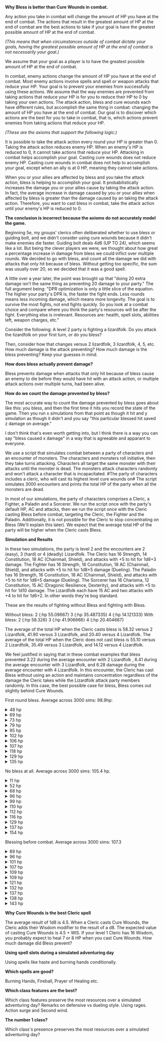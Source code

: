 <b>Why Bless is better than Cure Wounds in combat.</b>

Any action you take in combat will change the amount of HP you have at the end of combat. The actions that result in the greatest amount of HP at the end of combat are the best actions to take if your goal is have the greatest possible amount of HP at the end of combat.

<i>(This means that when circumstances outside of combat dictate your goals, having the greatest possible amount of HP at the end of combat is not necessarily your goal.)</i>

&#09; We assume that your goal as a player is to have the greatest possible amount of HP at the end of combat.

In combat, enemy actions change the amount of HP you have at the end of combat. Most enemy actions involve spells and spell or weapon attacks that reduce your HP. Your goal is to prevent your enemies from successfully using these actions. We assume that the way enemies are prevented from taking actions that reduce your HP is for you to reduce their HP to 0 by taking your own actions.
The attack action, bless and cure wounds each have different rules, but accomplish the same thing in combat: changing the amount of HP you have at the end of combat. Our goal is to discover which actions are the best for you to take in combat, that is, which actions prevent enemies from taking actions that reduce your HP.

<i>(These are the axioms that support the following logic:)</i>

It is possible to take the attack action every round your HP is greater than 0. Taking the attack action reduces enemy HP. When an enemy's HP is reduced to 0, it cannot take actions that reduce your HP. Attacking in combat helps accomplish your goal.
Casting cure wounds does not reduce enemy HP. Casting cure wounds in combat does not help to accomplish your goal, except when an ally is at 0 HP, meaning they cannot take actions.

When you or your allies are affected by bless and you take the attack action, bless is helping to accomplish your goal. It probabilistically increases the damage you or your allies cause by taking the attack action. In fact, the average increase in damage caused by you or your allies when affected by bless is greater than the damage caused by an taking the attack action.
Therefore, you want to cast bless in combat, take the attack action until your enemy's HP is reduced to 0.

<b>The conclusion is incorrect because the axioms do not accurately model the game.</b>

Beginning 5e, my groups' clerics often deliberated whether to use bless or guiding bolt, and we didn't consider using cure wounds because it didn't make enemies die faster. Guiding bolt deals 4d6 (UP TO 24), which seems like a lot. But being the clever players we were, we thought about how great a percentage increase in damage from bless we could inflict over multiple rounds. We decided to go with bless, and count all the damage we did with attacks that only hit because of bless. Without getting too specific, the sum was usually over 20, so we decided that it was a good spell.

A little over a year later, the point was brought up that "doing 20 extra damage isn't the same thing as preventing 20 damage to your party." The full argument being: "DPR optimization is only a little slice of the equation. The higher your party's DPR is, the faster the fight ends. Less rounds means less incoming damage, which means more longevity. The goal is to survive the most fights, not end fights quickly. So you look at a combat choice and compare where you think the party's resources will be after the fight. Everything else is irrelevant. Resources are: health, spell slots, abilities left, weapon charges, etc."

Consider the following: A level 2 party is fighting a lizardfolk. Do you attack the lizardfolk on your first turn, or do you bless?

Then, consider how that changes versus 2 lizardfolk, 3 lizardfolk, 4, 5, etc. How much damage is the attack preventing? How much damage is the bless preventing? Keep your guesses in mind.

<b>How does bless actually prevent damage?</b>

Bless prevents damage when attacks that only hit because of bless cause an enemy to die before they would have hit with an attack action, or multiple attack actions over multiple turns, had been alive. 

<b>How do we count the damage prevented by bless?</b>

The most accurate way to count the damage prevented by bless goes about like this: you bless, and then the first time it hits you record the state of the game. Then you run x simulations from that point as though it hit and y simulation as though it didn't and you say "this particular blessed hit saved z damage on average."

I don't think that's even worth getting into, but I think there is a way you can say "bless caused x damage" in a way that is agreeable and apparant to everyone.

We use a script that simulates combat between a party of characters and an encounter of monsters. The characters and monsters roll initiative, then they take turns attacking. Characters all target the same monster with their attacks until the monster is dead. The monsters attack characters randomly and won't attack a character that is incapacitated. #The party of characters includes a cleric, who will cast its highest level cure wounds on# The script simulates 3000 encounters and prints the total HP of the party when all the monsters are dead.

In most of our simulations, the party of characters comprises a Cleric, a Fighter, a Paladin and a Sorcerer. We run the script once with the party's default HP, AC and attacks, then we run the script once with the Cleric casting Bless before combat, targeting the Cleric, the Fighter and the Paladin. Additionally, it is not possible for the Cleric to stop concentrating on Bless (We'll explain this later). We expect that the average total HP of the party will be higher when the Cleric casts Bless.

<b>Simulation and Results</b>

In these two simulations, the party is level 2 and the encounters are 2 (easy), 3 (hard) or 4 (deadly) Lizardfolk. The Cleric has 16 Strength, 14 Constitution, 18 AC (Chainmail, Shield), and attacks with +5 to hit for 1d8+3 damage. The Fighter has 16 Strength, 16 Constitution, 18 AC (Chainmail, Shield), and attacks with +5 to hit for 1d8+5 damage (Dueling). The Paladin has 16 Strength, 16 Constitution, 18 AC (Chainmail, Shield), and attacks with +5 to hit for 1d8+5 damage (Dueling). The Sorcerer has 16 Charisma, 12 Constitution, 15 AC (Dragonic Resilience, Dexterity), and attacks with +5 to hit for 1d10 damage. The Lizardfolk each have 15 AC and two attacks with +4 to hit for 1d6+2. In other words they're bog standard.

These are the results of fighting without Bless and fighting with Bless.

Without bless: 2 {:hp 55.09667} 3 {:hp 35.487335} 4 {:hp 14.121333}
With bless: 2 {:hp 58.326} 3 {:hp 41.906666} 4 {:hp 20.404667}

The average of the total HP when the Cleric casts bless is 58.32 versus 2 Lizardfolk, 41.90 versus 3 Lizardfolk, and 20.40 versus 4 Lizardfolk. The average of the total HP when the Cleric does not cast bless is 55.10 versus 2 Lizardfolk, 35.49 versus 3 Lizardfolk, and 14.12 versus 4 Lizardfolk.

We feel justified in saying that in these combat examples that bless prevented 3.22 during the average encounter with 2 Lizardfolk , 6.41 during the average encounter with 3 Lizardfolk, and 6.28 damage during the average encounter with 4 Lizardfolk. In this encounter, the Cleric has cast Bless without using an action and maintains concentration regardless of the damage the Cleric takes while the Lizardfolk attack party members randomly. In this case, the best possible case for bless, Bless comes out slightly behind Cure Wounds. 

First round bless. Average across 3000 sims: 98.9hp:
<details>
<summary>48 hp</summary>

```
simulation# 6
encounter# 0
round# 0
:sorcerer misses :orog0
:orog0 hits :paladin for 7
:orog0 hits :paladin for 6
:orog1 misses :paladin
:orog1 crits :cleric for 8
:orog2 hits :cleric for 11
:orog2 misses :fighter
:fighter misses :orog0
:fighter misses :orog0
:fighter hits :orog0 for 7
:paladin hits :orog0 for 9
:paladin misses :orog0
:cleric blesses :fighter :paladin :cleric
round# 1
:sorcerer misses :orog0
:orog0 misses :cleric
:orog0 misses :paladin
:orog1 misses :cleric
:orog1 misses :cleric
:orog2 misses :fighter
:orog2 hits :cleric for 15
:fighter misses :orog0
:fighter misses :orog0
:fighter misses :orog0
:paladin misses :orog0
:paladin hits :orog0 for 9 #blessed
:cleric hits :orog0 for 7
:cleric misses :orog0
round# 2
:sorcerer misses :orog0
:orog0 hits :cleric for 14
:orog0 misses :paladin
:orog1 misses :sorcerer
:orog1 hits :paladin for 16
:orog2 misses :fighter
:orog2 misses :fighter
:fighter hits :orog0 for 8
:fighter misses :orog0
:fighter misses :orog0
:paladin hits :orog0 for 13
:paladin hits :orog1 for 8
round# 3
:sorcerer hits :orog1 for 9
:orog1 hits :fighter for 14
:orog1 hits :fighter for 13
:orog2 hits :sorcerer for 12
:orog2 hits :paladin for 10
:fighter misses :orog1
:fighter misses :orog1
:fighter misses :orog1
:paladin hits :orog1 for 9 #blessed
:paladin misses :orog1
round# 4
:sorcerer hits :orog1 for 18
:orog2 misses :sorcerer
:orog2 misses :fighter
:fighter hits :orog2 for 7
:fighter misses :orog2
:fighter hits :orog2 for 8
:paladin hits :orog2 for 7 #blessed
:paladin hits :orog2 for 14
round# 5
:sorcerer hits :orog2 for 8
:fighter hits :orog0 for 9
:fighter misses :orog0
:fighter hits :orog0 for 7
:paladin hits :orog0 for 12
:paladin hits :orog0 for 13
:cleric has no remaining spell slots to heal with
remaining hp: 48
```
</details>
<details>
<summary>69 hp</summary>

```
simulation# 4
encounter# 0
round# 0
:cleric blesses :fighter :paladin :cleric
:paladin misses :orog0
:paladin hits :orog0 for 8 #blessed
:orog0 hits :cleric for 15
:orog0 hits :paladin for 10
the sorcerer uses shield to block :orog1
:orog1 misses :sorcerer
:orog1 misses :fighter
:orog2 crits :paladin for 18
:orog2 hits :fighter for 10
:sorcerer hits :orog0 for 5
:fighter hits :orog0 for 7
:fighter hits :orog0 for 11
:fighter misses :orog0
round# 1
:cleric misses :orog0
:cleric hits :orog0 for 11
:paladin hits :orog1 for 13
:paladin misses :orog1
:orog1 misses :fighter
:orog1 hits :cleric for 15
:orog2 hits :sorcerer for 16
:orog2 misses :cleric
:sorcerer hits :orog1 for 15
:fighter misses :orog1
:fighter hits :orog1 for 12
:fighter hits :orog2 for 7 #blessed
round# 2
:cleric misses :orog2
:cleric hits :orog2 for 8
:paladin misses :orog2
:paladin misses :orog2
:orog2 misses :cleric
:orog2 crits :sorcerer for 11
:sorcerer hits :orog2 for 14
:fighter hits :orog2 for 10
:fighter hits :orog0 for 9
:fighter misses :orog0
:cleric has no remaining spell slots to heal with
remaining hp: 69
```
</details>
<details>
<summary>73 hp</summary>

```
simulation# 7
encounter# 0
round# 0
:orog0 hits :fighter for 14
:orog0 hits :paladin for 8
:orog1 hits :paladin for 11
:orog1 misses :cleric
:orog2 misses :paladin
:orog2 misses :paladin
:paladin hits :orog0 for 10
:paladin misses :orog0
:sorcerer misses :orog0
:fighter hits :orog0 for 10
:fighter hits :orog0 for 7
:fighter hits :orog0 for 9
:cleric blesses :fighter :paladin :cleric
round# 1
:orog1 hits :paladin for 5
:orog1 hits :paladin for 15
:orog2 hits :cleric for 13
:orog2 hits :fighter for 12
:paladin misses :orog1
:paladin hits :orog1 for 12 #blessed
:sorcerer misses :orog1
:fighter hits :orog1 for 8 #blessed
:fighter hits :orog1 for 12 #blessed
:fighter hits :orog1 for 8
:cleric hits :orog1 for 8
:cleric hits :orog1 for 8
round# 2
the sorcerer uses shield to block :orog2
:orog2 misses :sorcerer
:orog2 hits :sorcerer for 13
:paladin hits :orog2 for 14
:paladin hits :orog2 for 14
:sorcerer misses :orog2
:fighter misses :orog2
:fighter hits :orog2 for 12 #blessed
:fighter misses :orog0
:cleric hits :orog0 for 7 #blessed
:cleric misses :orog0
:cleric has no remaining spell slots to heal with
remaining hp: 73
```
</details>
<details>
<summary>79 hp</summary>

```
simulation# 1
encounter# 0
round# 0
:orog0 misses :paladin
:orog0 misses :cleric
the sorcerer uses shield to block :orog1
:orog1 misses :sorcerer
:orog1 misses :paladin
:orog2 hits :sorcerer for 16
:orog2 crits :fighter for 16
:cleric blesses :fighter :paladin :cleric
:paladin hits :orog0 for 11
:paladin hits :orog0 for 13
:fighter hits :orog0 for 9
:fighter misses :orog0
:fighter hits :orog0 for 7
:sorcerer misses :orog0
round# 1
:orog0 misses :sorcerer
:orog0 crits :sorcerer for 20
:orog1 misses :sorcerer
:orog1 misses :fighter
:orog2 misses :sorcerer
:orog2 misses :cleric
:cleric hits :orog0 for 7
:cleric misses :orog0
:paladin crits :orog0 for 19
:paladin hits :orog1 for 10
:fighter hits :orog1 for 10
:fighter misses :orog1
:fighter misses :orog1
:sorcerer misses :orog1
round# 2
:orog1 hits :fighter for 7
:orog1 hits :paladin for 15
:orog2 misses :paladin
:orog2 hits :cleric for 11
:cleric hits :orog1 for 5
:cleric hits :orog1 for 7
:paladin misses :orog1
:paladin hits :orog1 for 10
:fighter hits :orog1 for 11
:fighter misses :orog2
:fighter crits :orog2 for 9
:sorcerer hits :orog2 for 18
round# 3
:orog2 misses :fighter
:orog2 misses :cleric
:cleric hits :orog2 for 11 #blessed
:cleric misses :orog2
:paladin crits :orog2 for 11
:paladin misses :orog0
:fighter hits :orog0 for 10
:fighter hits :orog0 for 10
:fighter hits :orog0 for 7
:sorcerer hits :orog0 for 6
:cleric has no remaining spell slots to heal with
remaining hp: 79
```
</details>
<details>
<summary>95 hp</summary>

```
simulation# 10
encounter# 0
round# 0
:paladin misses :orog0
:paladin misses :orog0
:fighter misses :orog0
:fighter misses :orog0
:fighter hits :orog0 for 9
:sorcerer hits :orog0 for 10
:orog0 hits :fighter for 11
:orog0 hits :fighter for 14
:orog1 misses :paladin
:orog1 hits :cleric for 12
:orog2 misses :paladin
:orog2 misses :fighter
:cleric blesses :fighter :paladin :cleric
round# 1
:paladin hits :orog0 for 13
:paladin hits :orog0 for 9 #blessed
:fighter hits :orog1 for 8
:fighter misses :orog1
:fighter misses :orog1
:sorcerer misses :orog1
:orog1 hits :paladin for 10
:orog1 hits :sorcerer for 8
:orog2 misses :paladin
:orog2 misses :cleric
:cleric hits :orog1 for 10
:cleric hits :orog1 for 8
round# 2
:paladin hits :orog1 for 14
:paladin misses :orog1
:fighter hits :orog1 for 8
:fighter hits :orog1 for 11
:fighter misses :orog2
:sorcerer misses :orog2
:orog2 misses :paladin
the sorcerer uses shield to block :orog2
:orog2 misses :sorcerer
:cleric hits :orog2 for 4
:cleric misses :orog2
round# 3
:paladin misses :orog2
:paladin hits :orog2 for 12
:fighter misses :orog2
:fighter misses :orog2
:fighter misses :orog2
:sorcerer hits :orog2 for 9
:orog2 misses :fighter
:orog2 hits :fighter for 14
:cleric misses :orog2
:cleric hits :orog2 for 9
round# 4
:paladin misses :orog2
:paladin misses :orog2
:fighter misses :orog2
:fighter hits :orog2 for 9
:fighter misses :orog0
:sorcerer crits :orog0 for 19
:cleric hits :orog0 for 7 #blessed
:cleric hits :orog0 for 10
:cleric has no remaining spell slots to heal with
remaining hp: 95
```
</details>
<details>
<summary>102 hp</summary>

```
simulation# 2
encounter# 0
round# 0
:cleric blesses :fighter :paladin :cleric
:paladin misses :orog0
:paladin hits :orog0 for 7
:sorcerer misses :orog0
:orog0 hits :cleric for 8
:orog0 misses :fighter
:orog1 misses :paladin
:orog1 hits :cleric for 15
:orog2 misses :sorcerer
:orog2 misses :cleric
:fighter misses :orog0
:fighter hits :orog0 for 9 #blessed
:fighter hits :orog0 for 7
round# 1
:cleric hits :orog0 for 6
:cleric hits :orog0 for 9
:paladin hits :orog0 for 14 #blessed
:paladin hits :orog1 for 14
:sorcerer misses :orog1
the sorcerer uses shield to block :orog1
:orog1 misses :sorcerer
:orog1 hits :cleric for 13
:orog2 hits :sorcerer for 8
:orog2 crits :paladin for 18
:fighter hits :orog1 for 10
:fighter hits :orog1 for 7
:fighter hits :orog1 for 7
round# 2
:cleric misses :orog2
:cleric misses :orog2
:paladin hits :orog2 for 7
:paladin hits :orog2 for 12 #blessed
:sorcerer hits :orog2 for 14
the sorcerer uses shield to block :orog2
:orog2 misses :sorcerer
:orog2 misses :fighter
:fighter hits :orog2 for 11
:fighter hits :orog0 for 11
:fighter hits :orog0 for 9 #blessed
:cleric has no remaining spell slots to heal with
remaining hp: 102
```
</details>
<details>
<summary>106 hp</summary>

```
simulation# 0
encounter# 0
round# 0
:paladin misses :orog0
:paladin misses :orog0
:fighter hits :orog0 for 10
:fighter hits :orog0 for 8
:fighter crits :orog0 for 11
:cleric blesses :fighter :paladin :cleric
:orog0 hits :fighter for 6
:orog0 misses :cleric
:orog1 hits :sorcerer for 7
:orog1 hits :fighter for 5
:orog2 misses :cleric
:orog2 misses :cleric
:sorcerer hits :orog0 for 9
round# 1
:paladin hits :orog0 for 13 #blessed
:paladin misses :orog1
:fighter hits :orog1 for 7
:fighter misses :orog1
:fighter misses :orog1
:cleric hits :orog1 for 8
:cleric misses :orog1
:orog1 hits :cleric for 10
:orog1 misses :fighter
:orog2 misses :paladin
:orog2 misses :cleric
:sorcerer misses :orog1
round# 2
:paladin misses :orog1
:paladin misses :orog1
:fighter hits :orog1 for 10
:fighter crits :orog1 for 13
:fighter misses :orog1
:cleric misses :orog1
:cleric hits :orog1 for 11
:orog2 misses :fighter
:orog2 hits :fighter for 8
:sorcerer misses :orog2
round# 3
:paladin misses :orog2
:paladin misses :orog2
:fighter hits :orog2 for 10
:fighter misses :orog2
:fighter hits :orog2 for 7
:cleric hits :orog2 for 5
:cleric hits :orog2 for 8 #blessed
:orog2 hits :paladin for 8
:orog2 hits :paladin for 14
:sorcerer hits :orog2 for 8
round# 4
:paladin misses :orog2
:paladin misses :orog2
:fighter hits :orog2 for 7 #blessed
:fighter misses :orog0
:fighter hits :orog0 for 8
:cleric hits :orog0 for 7
:cleric misses :orog0
:sorcerer hits :orog0 for 14
:cleric has no remaining spell slots to heal with
remaining hp: 106
```
</details>
<details>
<summary>107 hp</summary>

```
simulation# 5
encounter# 0
round# 0
:sorcerer crits :orog0 for 17
:paladin misses :orog0
:paladin hits :orog0 for 10
:orog0 misses :sorcerer
:orog0 hits :paladin for 16
:orog1 hits :cleric for 15
:orog1 misses :fighter
:orog2 hits :paladin for 12
:orog2 hits :paladin for 6
:fighter hits :orog0 for 10
:fighter misses :orog1
:fighter misses :orog1
:cleric blesses :fighter :paladin :cleric
round# 1
:sorcerer misses :orog1
:paladin crits :orog1 for 14
:paladin crits :orog1 for 14
the sorcerer uses shield to block :orog1
:orog1 misses :sorcerer
:orog1 misses :cleric
:orog2 hits :paladin for 8
:orog2 misses :fighter
:fighter misses :orog1
:fighter misses :orog1
:fighter hits :orog1 for 9
:cleric misses :orog1
:cleric crits :orog1 for 12
round# 2
:sorcerer hits :orog2 for 18
:paladin hits :orog2 for 13
:paladin hits :orog2 for 14
:fighter hits :orog0 for 12 #blessed
:fighter misses :orog0
:fighter hits :orog0 for 10 #blessed
:cleric hits :orog0 for 4
:cleric hits :orog0 for 9 #blessed
:cleric has no remaining spell slots to heal with
remaining hp: 107
```
</details>
<details>
<summary>118 hp</summary>

```
simulation# 9
encounter# 0
round# 0
:sorcerer crits :orog0 for 28
:paladin misses :orog0
:paladin hits :orog0 for 11
:fighter misses :orog0
:fighter misses :orog0
:fighter hits :orog0 for 8
:orog0 misses :cleric
:orog0 misses :cleric
:orog1 misses :paladin
:orog1 hits :paladin for 6
the sorcerer uses shield to block :orog2
:orog2 misses :sorcerer
:orog2 hits :paladin for 6
:cleric blesses :fighter :paladin :cleric
round# 1
:sorcerer hits :orog0 for 11
:paladin hits :orog1 for 10
:paladin misses :orog1
:fighter misses :orog1
:fighter hits :orog1 for 12
:fighter misses :orog1
the sorcerer uses shield to block :orog1
:orog1 misses :sorcerer
:orog1 hits :sorcerer for 15
:orog2 misses :fighter
:orog2 hits :cleric for 8
:cleric hits :orog1 for 9
:cleric misses :orog1
round# 2
:sorcerer hits :orog1 for 13
:paladin hits :orog2 for 14
:paladin misses :orog2
:fighter hits :orog2 for 7
:fighter misses :orog2
:fighter hits :orog2 for 7
:orog2 hits :cleric for 11
:orog2 misses :paladin
:cleric hits :orog2 for 7
:cleric misses :orog2
round# 3
:sorcerer misses :orog2
:paladin hits :orog2 for 9
:paladin hits :orog0 for 10 #blessed
:fighter hits :orog0 for 8 #blessed
:fighter hits :orog0 for 10
:fighter hits :orog0 for 10
:cleric hits :orog0 for 6 #blessed
:cleric hits :orog0 for 7
:cleric has no remaining spell slots to heal with
remaining hp: 118
```
</details>
<details>
<summary>129 hp</summary>

```
simulation# 3
encounter# 0
round# 0
:fighter hits :orog0 for 7
:fighter hits :orog0 for 8
:fighter misses :orog0
:paladin misses :orog0
:paladin hits :orog0 for 13
:cleric blesses :fighter :paladin :cleric
:orog0 misses :fighter
:orog0 hits :fighter for 9
:orog1 misses :sorcerer
:orog1 misses :paladin
:orog2 misses :paladin
:orog2 hits :cleric for 12
:sorcerer misses :orog0
round# 1
:fighter misses :orog0
:fighter misses :orog0
:fighter hits :orog0 for 7 #blessed
:paladin misses :orog0
:paladin misses :orog0
:cleric hits :orog0 for 11
:cleric hits :orog1 for 8
:orog1 misses :paladin
:orog1 misses :cleric
:orog2 crits :cleric for 14
:orog2 misses :fighter
:sorcerer misses :orog1
round# 2
:fighter hits :orog1 for 8 #blessed
:fighter hits :orog1 for 8
:fighter hits :orog1 for 7
:paladin hits :orog1 for 12
:paladin crits :orog2 for 15
:cleric misses :orog2
:cleric misses :orog2
:orog2 misses :fighter
:orog2 misses :cleric
:sorcerer misses :orog2
round# 3
:fighter misses :orog2
:fighter hits :orog2 for 11
:fighter hits :orog2 for 8 #blessed
:paladin misses :orog2
:paladin misses :orog2
:cleric hits :orog2 for 6
:cleric hits :orog2 for 9
:sorcerer misses :orog0
:cleric has no remaining spell slots to heal with
remaining hp: 129
```
</details>
<details>
<summary>135 hp</summary>

```
simulation# 8
encounter# 0
round# 0
:sorcerer hits :orog0 for 5
:paladin hits :orog0 for 11
:paladin hits :orog0 for 13
:orog0 misses :cleric
:orog0 misses :fighter
:orog1 misses :cleric
:orog1 misses :paladin
:orog2 hits :fighter for 8
:orog2 misses :fighter
:fighter hits :orog0 for 9
:fighter misses :orog0
:fighter misses :orog0
:cleric blesses :fighter :paladin :cleric
round# 1
:sorcerer hits :orog0 for 10
:paladin hits :orog1 for 9
:paladin hits :orog1 for 11
the sorcerer uses shield to block :orog1
:orog1 misses :sorcerer
:orog1 misses :cleric
:orog2 hits :cleric for 12
:orog2 misses :fighter
:fighter hits :orog1 for 8 #blessed
:fighter misses :orog1
:fighter misses :orog1
:cleric hits :orog1 for 11
:cleric misses :orog2
round# 2
:sorcerer misses :orog2
:paladin hits :orog2 for 14
:paladin hits :orog2 for 14
:orog2 misses :paladin
:orog2 hits :paladin for 9
:fighter hits :orog2 for 9
:fighter crits :orog2 for 11
:fighter hits :orog0 for 9
:cleric hits :orog0 for 11
:cleric misses :orog0
:cleric has no remaining spell slots to heal with
remaining hp: 135
```
</details>


No bless at all. Average across 3000 sims: 105.4 hp.
<details>
<summary>11 hp</summary>

```
simulation# 10
encounter# 0
round# 0
:fighter misses :orog0
:fighter misses :orog0
:fighter misses :orog0
:cleric hits :orog0 for 10
:cleric misses :orog0
:sorcerer hits :orog0 for 4
:orog0 hits :cleric for 16
:orog0 hits :fighter for 6
:orog1 hits :cleric for 9
:orog1 hits :cleric for 15
:orog2 hits :fighter for 13
:orog2 hits :sorcerer for 5
:paladin hits :orog0 for 9
:paladin hits :orog0 for 13
round# 1
:fighter misses :orog0
:fighter hits :orog0 for 8
:fighter misses :orog0
:sorcerer misses :orog0
:orog0 misses :sorcerer
:orog0 misses :paladin
:orog1 hits :paladin for 14
:orog1 hits :paladin for 8
:orog2 misses :sorcerer
:orog2 crits :sorcerer for 17
:paladin misses :orog0
:paladin misses :orog0
round# 2
:fighter misses :orog0
:fighter misses :orog0
:fighter misses :orog0
:sorcerer misses :orog0
:orog0 misses :fighter
:orog0 misses :sorcerer
:orog1 hits :fighter for 12
:orog1 hits :paladin for 6
:orog2 hits :fighter for 15
:orog2 misses :paladin
:paladin misses :orog0
:paladin hits :orog0 for 9
round# 3
:sorcerer misses :orog1
the sorcerer uses shield to block :orog1
:orog1 misses :sorcerer
:orog1 hits :paladin for 9
:orog2 misses :paladin
:orog2 hits :paladin for 14
round# 4
:sorcerer misses :orog1
:orog1 hits :sorcerer for 15
the sorcerer uses shield to block :orog1
:orog1 misses :sorcerer
:orog2 misses :sorcerer
:orog2 misses :sorcerer
round# 5
:sorcerer hits :orog1 for 12
:orog1 hits :sorcerer for 12
:orog1 hits :paladin for 5
:orog2 hits :paladin for 9
:orog2 misses :paladin
:cleric casts cure wound and heals :fighter to 11
:cleric has no remaining spell slots to heal with
remaining hp: 11
```
</details>

<details>
<summary>52 hp</summary>

```
simulation# 8
encounter# 0
round# 0
:sorcerer misses :orog0
:fighter misses :orog0
:fighter misses :orog0
:fighter misses :orog0
:paladin hits :orog0 for 8
:paladin misses :orog0
:orog0 misses :paladin
:orog0 hits :fighter for 10
:orog1 misses :sorcerer
:orog1 hits :paladin for 14
:orog2 hits :cleric for 13
:orog2 misses :sorcerer
:cleric misses :orog0
:cleric misses :orog0
round# 1
:sorcerer misses :orog0
:fighter misses :orog0
:fighter misses :orog0
:fighter hits :orog0 for 7
:paladin hits :orog0 for 8
:paladin misses :orog0
:orog0 hits :cleric for 15
:orog0 crits :fighter for 16
:orog1 hits :fighter for 16
:orog1 hits :sorcerer for 16
:orog2 misses :sorcerer
:orog2 misses :paladin
:cleric misses :orog0
:cleric hits :orog0 for 11
round# 2
:sorcerer hits :orog0 for 10
:fighter hits :orog0 for 12
:fighter hits :orog1 for 9
:fighter misses :orog1
:paladin misses :orog1
:paladin hits :orog1 for 7
:orog1 misses :sorcerer
:orog1 misses :cleric
the sorcerer uses shield to block :orog2
:orog2 misses :sorcerer
:orog2 hits :sorcerer for 11
:cleric misses :orog1
:cleric hits :orog1 for 8
round# 3
:sorcerer misses :orog1
:fighter hits :orog1 for 8
:fighter misses :orog1
:fighter misses :orog1
:paladin hits :orog1 for 8
:paladin misses :orog1
:orog1 misses :sorcerer
:orog1 misses :cleric
:orog2 misses :cleric
:orog2 misses :cleric
:cleric misses :orog1
:cleric hits :orog1 for 5
round# 4
:sorcerer misses :orog2
:fighter misses :orog2
:fighter misses :orog2
:fighter hits :orog2 for 10
:paladin hits :orog2 for 7
:paladin hits :orog2 for 9
:orog2 misses :cleric
:orog2 hits :sorcerer for 7
:cleric misses :orog2
:cleric misses :orog2
round# 5
:sorcerer misses :orog2
:fighter misses :orog2
:fighter misses :orog2
:fighter misses :orog2
:paladin hits :orog2 for 8
:paladin misses :orog2
:orog2 misses :fighter
:orog2 hits :sorcerer for 16
:cleric casts cure wound and heals :sorcerer to 10
round# 6
:sorcerer hits :orog2 for 4
:fighter misses :orog2
:fighter hits :orog2 for 10
:fighter hits :orog0 for 7
:paladin misses :orog0
:paladin misses :orog0
:cleric hits :orog0 for 11
:cleric misses :orog0
:cleric has no remaining spell slots to heal with
remaining hp: 52
```
</details>

<details>
<summary>68 hp</summary>

```
simulation# 7
encounter# 0
round# 0
:fighter misses :orog0
:fighter misses :orog0
:fighter misses :orog0
:cleric hits :orog0 for 6
:cleric misses :orog0
:paladin misses :orog0
:paladin hits :orog0 for 11
:sorcerer misses :orog0
:orog0 hits :cleric for 8
:orog0 crits :paladin for 16
:orog1 crits :fighter for 27
:orog1 hits :sorcerer for 7
:orog2 misses :sorcerer
:orog2 hits :fighter for 14
round# 1
:fighter hits :orog0 for 9
:fighter hits :orog0 for 9
:fighter hits :orog0 for 7
:cleric misses :orog0
:cleric hits :orog0 for 7
:paladin misses :orog1
:paladin hits :orog1 for 14
:sorcerer hits :orog1 for 10
:orog1 misses :fighter
:orog1 hits :fighter for 16
:orog2 misses :sorcerer
:orog2 misses :sorcerer
round# 2
:cleric casts cure wound and heals :fighter to 15
:paladin misses :orog1
:paladin misses :orog1
:sorcerer misses :orog1
:orog1 misses :fighter
:orog1 misses :paladin
:orog2 hits :fighter for 10
:orog2 hits :paladin for 5
round# 3
:fighter misses :orog1
:fighter misses :orog1
:fighter hits :orog1 for 10
:cleric misses :orog1
:cleric hits :orog1 for 9
:paladin misses :orog1
:paladin hits :orog1 for 10
:sorcerer hits :orog2 for 3
:orog2 hits :fighter for 9
:orog2 crits :cleric for 16
round# 4
:cleric misses :orog2
:cleric hits :orog2 for 11
:paladin misses :orog2
:paladin misses :orog2
:sorcerer hits :orog2 for 3
:orog2 misses :cleric
:orog2 misses :paladin
round# 5
:cleric hits :orog2 for 6
:cleric misses :orog2
:paladin misses :orog2
:paladin hits :orog2 for 10
:sorcerer hits :orog2 for 11
:cleric has no remaining spell slots to heal with
remaining hp: 68
```
</details>

<details>
<summary>96 hp</summary>

```
simulation# 9
encounter# 0
round# 0
:fighter crits :orog0 for 15
:fighter misses :orog0
:fighter misses :orog0
:orog0 hits :cleric for 7
:orog0 hits :cleric for 12
:orog1 misses :fighter
:orog1 misses :paladin
:orog2 crits :cleric for 18
:orog2 hits :cleric for 15
:paladin hits :orog0 for 7
:paladin hits :orog0 for 12
:sorcerer misses :orog0
round# 1
:fighter hits :orog0 for 11
:fighter misses :orog0
:fighter hits :orog0 for 8
:orog1 misses :sorcerer
:orog1 hits :fighter for 16
the sorcerer uses shield to block :orog2
:orog2 misses :sorcerer
:orog2 misses :paladin
:paladin hits :orog1 for 7
:paladin misses :orog1
:sorcerer hits :orog1 for 14
round# 2
:fighter hits :orog1 for 11
:fighter misses :orog1
:fighter hits :orog1 for 10
:orog1 misses :paladin
:orog1 misses :sorcerer
:orog2 misses :paladin
:orog2 crits :paladin for 14
:paladin misses :orog1
:paladin hits :orog1 for 11
:sorcerer crits :orog2 for 18
round# 3
:fighter crits :orog2 for 10
:fighter misses :orog2
:fighter misses :orog2
:orog2 misses :sorcerer
:orog2 hits :fighter for 9
:paladin hits :orog2 for 12
:paladin hits :orog0 for 13
:sorcerer hits :orog0 for 13
:cleric casts cure wound and heals :cleric to 9
:cleric has no remaining spell slots to heal with
remaining hp: 96
```
</details>

<details>
<summary>99 hp</summary>

```
simulation# 0
encounter# 0
round# 0
:cleric hits :orog0 for 7
:cleric misses :orog0
:sorcerer crits :orog0 for 15
:orog0 hits :cleric for 10
:orog0 hits :fighter for 11
:orog1 misses :cleric
:orog1 hits :cleric for 12
:orog2 hits :cleric for 7
:orog2 hits :fighter for 12
:paladin hits :orog0 for 7
:paladin misses :orog0
:fighter hits :orog0 for 9
:fighter hits :orog1 for 11
:fighter misses :orog1
round# 1
:cleric hits :orog1 for 5
:cleric misses :orog1
:sorcerer misses :orog1
:orog1 misses :fighter
:orog1 misses :fighter
:orog2 hits :sorcerer for 11
:orog2 misses :paladin
:paladin hits :orog1 for 9
:paladin hits :orog1 for 9
:fighter hits :orog1 for 12
:fighter hits :orog2 for 12
:fighter hits :orog2 for 9
round# 2
:cleric misses :orog2
:cleric hits :orog2 for 4
:sorcerer misses :orog2
:orog2 hits :fighter for 10
:orog2 hits :paladin for 5
:paladin misses :orog2
:paladin hits :orog2 for 12
:fighter misses :orog2
:fighter misses :orog2
:fighter misses :orog2
round# 3
:cleric hits :orog2 for 9
:cleric misses :orog0
:sorcerer hits :orog0 for 13
:paladin hits :orog0 for 11
:paladin hits :orog0 for 11
:fighter hits :orog0 for 11
:fighter misses :orog0
:fighter misses :orog0
:cleric casts cure wound and heals :fighter to 24
:cleric has no remaining spell slots to heal with
remaining hp: 99
```
</details>

<details>
<summary>110 hp</summary>
```
simulation# 4
encounter# 0
round# 0
:fighter misses :orog0
:fighter hits :orog0 for 12
:fighter hits :orog0 for 7
:orog0 misses :fighter
:orog0 misses :cleric
:orog1 hits :sorcerer for 12
:orog1 misses :fighter
:orog2 crits :fighter for 15
:orog2 hits :fighter for 9
:paladin crits :orog0 for 13
:paladin misses :orog0
:sorcerer hits :orog0 for 11
:cleric hits :orog1 for 7
:cleric hits :orog1 for 8
round# 1
:fighter hits :orog1 for 12
:fighter misses :orog1
:fighter misses :orog1
:orog1 misses :sorcerer
:orog1 hits :fighter for 14
:orog2 misses :cleric
:orog2 hits :cleric for 15
:paladin misses :orog1
:paladin hits :orog1 for 13
:sorcerer hits :orog1 for 16
:cleric hits :orog2 for 6
:cleric misses :orog2
round# 2
:fighter hits :orog2 for 7
:fighter crits :orog2 for 16
:fighter crits :orog2 for 11
:paladin misses :orog0
:paladin hits :orog0 for 9
:sorcerer hits :orog0 for 15
:cleric misses :orog0
:cleric hits :orog0 for 11
:cleric casts cure wound and heals :fighter to 17
:cleric has no remaining spell slots to heal with
remaining hp: 110
```
</details>

<details>
<summary>112 hp</summary>

```
simulation# 2
encounter# 0
round# 0
:fighter misses :orog0
:fighter misses :orog0
:fighter misses :orog0
:sorcerer misses :orog0
:cleric misses :orog0
:cleric misses :orog0
:paladin misses :orog0
:paladin hits :orog0 for 10
:orog0 misses :cleric
:orog0 misses :paladin
:orog1 misses :paladin
:orog1 misses :fighter
:orog2 crits :sorcerer for 20
:orog2 misses :cleric
round# 1
:fighter hits :orog0 for 9
:fighter misses :orog0
:fighter misses :orog0
:sorcerer hits :orog0 for 6
:cleric hits :orog0 for 9
:cleric hits :orog0 for 11
:paladin crits :orog1 for 19
:paladin misses :orog1
:orog1 misses :sorcerer
:orog1 hits :cleric for 15
:orog2 hits :sorcerer for 6
:orog2 hits :sorcerer for 9
round# 2
:fighter misses :orog1
:fighter misses :orog1
:fighter misses :orog1
:sorcerer misses :orog1
:cleric misses :orog1
:cleric hits :orog1 for 11
:paladin misses :orog1
:paladin hits :orog1 for 9
:orog2 misses :paladin
:orog2 hits :paladin for 16
round# 3
:fighter hits :orog2 for 9
:fighter hits :orog2 for 8
:fighter misses :orog2
:sorcerer misses :orog2
:cleric misses :orog2
:cleric hits :orog2 for 4
:paladin crits :orog2 for 20
:paladin misses :orog2
:orog2 misses :fighter
:orog2 misses :sorcerer
round# 4
:fighter hits :orog2 for 11
:fighter misses :orog0
:fighter misses :orog0
:sorcerer misses :orog0
:cleric misses :orog0
:cleric misses :orog0
:paladin misses :orog0
:paladin hits :orog0 for 8
:cleric casts cure wound and heals :sorcerer to 17
:cleric has no remaining spell slots to heal with
remaining hp: 112
```
</details>

<details>
<summary>116 hp</summary>

```
simulation# 6
encounter# 0
round# 0
:paladin misses :orog0
:paladin hits :orog0 for 9
:fighter misses :orog0
:fighter hits :orog0 for 10
:fighter misses :orog0
:cleric hits :orog0 for 7
:cleric misses :orog0
:orog0 hits :cleric for 10
:orog0 misses :fighter
:orog1 misses :fighter
:orog1 hits :sorcerer for 9
:orog2 misses :paladin
:orog2 misses :fighter
:sorcerer misses :orog0
round# 1
:paladin hits :orog0 for 9
:paladin misses :orog0
:fighter hits :orog0 for 11
:fighter crits :orog1 for 12
:fighter hits :orog1 for 10
:cleric hits :orog1 for 11
:cleric misses :orog1
:orog1 misses :sorcerer
:orog1 hits :cleric for 14
:orog2 misses :cleric
:orog2 hits :paladin for 11
:sorcerer misses :orog1
round# 2
:paladin misses :orog1
:paladin hits :orog1 for 7
:fighter misses :orog1
:fighter hits :orog1 for 12
:fighter misses :orog2
:cleric hits :orog2 for 4
:cleric hits :orog2 for 10
the sorcerer uses shield to block :orog2
:orog2 misses :sorcerer
:orog2 hits :sorcerer for 16
:sorcerer misses :orog2
round# 3
:paladin hits :orog2 for 12
:paladin misses :orog2
:fighter misses :orog2
:fighter misses :orog2
:fighter misses :orog2
:cleric misses :orog2
:cleric hits :orog2 for 11
:sorcerer hits :orog0 for 7
:cleric casts cure wound and heals :sorcerer to 25
:cleric has no remaining spell slots to heal with
remaining hp: 116
```
</details>

<details>
<summary>129 hp</summary>

```
simulation# 5
encounter# 0
round# 0
:orog0 misses :paladin
:orog0 misses :paladin
:orog1 misses :sorcerer
the sorcerer uses shield to block :orog1
:orog1 misses :sorcerer
:orog2 hits :paladin for 6
:orog2 misses :paladin
:cleric misses :orog0
:cleric misses :orog0
:paladin hits :orog0 for 10
:paladin misses :orog0
:sorcerer misses :orog0
:fighter misses :orog0
:fighter crits :orog0 for 13
:fighter hits :orog0 for 7
round# 1
:orog0 misses :sorcerer
:orog0 misses :paladin
:orog1 misses :paladin
:orog1 hits :cleric for 11
:orog2 hits :paladin for 7
:orog2 misses :fighter
:cleric misses :orog0
:cleric crits :orog0 for 14
:paladin hits :orog0 for 8
:paladin hits :orog1 for 8
:sorcerer misses :orog1
:fighter misses :orog1
:fighter misses :orog1
:fighter hits :orog1 for 7
round# 2
:orog1 misses :paladin
:orog1 hits :cleric for 15
:orog2 hits :cleric for 10
:orog2 misses :paladin
:cleric hits :orog1 for 11
:cleric crits :orog1 for 13
:paladin hits :orog2 for 9
:paladin misses :orog2
:sorcerer misses :orog2
:fighter hits :orog2 for 12
:fighter misses :orog2
:fighter crits :orog2 for 11
round# 3
the sorcerer uses shield to block :orog2
:orog2 misses :sorcerer
:orog2 misses :sorcerer
:cleric misses :orog2
:cleric misses :orog2
:paladin misses :orog2
:paladin misses :orog2
:sorcerer hits :orog2 for 8
:fighter misses :orog2
:fighter hits :orog2 for 11
:fighter hits :orog0 for 8
:cleric casts cure wound and heals :cleric to 16
:cleric has no remaining spell slots to heal with
remaining hp: 129
```
</details>

<details>
<summary>137 hp</summary>

```
simulation# 1
encounter# 0
round# 0
:cleric misses :orog0
:cleric misses :orog0
:fighter misses :orog0
:fighter crits :orog0 for 15
:fighter misses :orog0
:orog0 misses :paladin
:orog0 misses :cleric
:orog1 misses :cleric
:orog1 hits :sorcerer for 9
:orog2 misses :cleric
:orog2 misses :paladin
:paladin misses :orog0
:paladin misses :orog0
:sorcerer misses :orog0
round# 1
:cleric hits :orog0 for 11
:cleric misses :orog0
:fighter crits :orog0 for 17
:fighter misses :orog1
:fighter misses :orog1
:orog1 misses :paladin
:orog1 misses :fighter
:orog2 crits :sorcerer for 11
:orog2 misses :fighter
:paladin hits :orog1 for 10
:paladin misses :orog1
:sorcerer hits :orog1 for 11
round# 2
:cleric hits :orog1 for 11
:cleric hits :orog1 for 8
:fighter hits :orog1 for 7
:fighter hits :orog2 for 10
:fighter misses :orog2
:orog2 misses :paladin
:orog2 hits :cleric for 15
:paladin misses :orog2
:paladin hits :orog2 for 12
:sorcerer crits :orog2 for 23
:cleric casts cure wound and heals :sorcerer to 26
:cleric has no remaining spell slots to heal with
remaining hp: 137
```
</details>

<details>
<summary>154 hp</summary>

```
simulation# 3
encounter# 0
round# 0
:fighter crits :orog0 for 13
:fighter hits :orog0 for 11
:fighter misses :orog0
:sorcerer misses :orog0
:cleric misses :orog0
:cleric hits :orog0 for 9
the sorcerer uses shield to block :orog0
:orog0 misses :sorcerer
:orog0 hits :fighter for 6
:orog1 misses :cleric
:orog1 misses :sorcerer
:orog2 misses :sorcerer
:orog2 misses :paladin
:paladin misses :orog0
:paladin misses :orog0
round# 1
:fighter crits :orog0 for 13
:fighter misses :orog0
:fighter hits :orog0 for 9
:sorcerer misses :orog1
:cleric misses :orog1
:cleric misses :orog1
:orog1 misses :sorcerer
:orog1 misses :paladin
:orog2 crits :fighter for 16
:orog2 misses :fighter
:paladin hits :orog1 for 14
:paladin hits :orog1 for 10
round# 2
:fighter hits :orog1 for 12
:fighter hits :orog1 for 12
:fighter hits :orog2 for 8
:sorcerer hits :orog2 for 14
:cleric misses :orog2
:cleric misses :orog2
:orog2 misses :fighter
:orog2 misses :fighter
:paladin misses :orog2
:paladin misses :orog2
round# 3
:fighter misses :orog2
:fighter hits :orog2 for 11
:fighter hits :orog2 for 8
:sorcerer misses :orog0
:cleric misses :orog0
:cleric misses :orog0
:paladin hits :orog0 for 10
:paladin misses :orog0
:cleric casts cure wound and heals :fighter to 34
:cleric has no remaining spell slots to heal with
remaining hp: 154
```
</details>

Blessing before combat. Average across 3000 sims: 107.3
<details>
<summary>89 hp</summary>

```
simulation# 1
encounter# 0
:cleric blesses :fighter :paladin :cleric
round# 0
:paladin misses :orog0
:paladin hits :orog0 for 14 #blessed
:orog0 misses :cleric
:orog0 hits :cleric for 5
:orog1 misses :sorcerer
:orog1 hits :paladin for 16
:orog2 crits :cleric for 15
:orog2 hits :fighter for 8
:fighter hits :orog0 for 7
:fighter misses :orog0
:fighter hits :orog0 for 8
:sorcerer misses :orog0
:cleric hits :orog0 for 7
:cleric misses :orog0
round# 1
:paladin hits :orog0 for 11 #blessed
:paladin hits :orog0 for 12 #blessed
the sorcerer uses shield to block :orog1
:orog1 misses :sorcerer
:orog1 hits :cleric for 9
:orog2 hits :sorcerer for 11
:orog2 hits :cleric for 6
:fighter hits :orog1 for 12
:fighter hits :orog1 for 10
:fighter hits :orog1 for 10 #blessed
:sorcerer hits :orog1 for 6
:cleric hits :orog1 for 7
:cleric misses :orog2
round# 2
:paladin hits :orog2 for 9
:paladin hits :orog2 for 7
:orog2 hits :paladin for 5
the sorcerer uses shield to block :orog2
:orog2 misses :sorcerer
:fighter hits :orog2 for 10
:fighter misses :orog2
:fighter misses :orog2
:sorcerer hits :orog2 for 8
:cleric misses :orog2
:cleric misses :orog2
round# 3
:paladin hits :orog2 for 8
:paladin hits :orog2 for 13 #blessed
:fighter hits :orog0 for 10
:fighter hits :orog0 for 9 #blessed
:fighter misses :orog0
:sorcerer hits :orog0 for 9
:cleric misses :orog0
:cleric misses :orog0
:cleric has no remaining spell slots to heal with
remaining hp: 89
```
</details>

<details>
<summary>96 hp</summary>

```
simulation# 2
encounter# 0
:cleric blesses :fighter :paladin :cleric
round# 0
:sorcerer misses :orog0
:orog0 hits :cleric for 8
:orog0 misses :cleric
:orog1 misses :sorcerer
:orog1 misses :fighter
:orog2 hits :paladin for 11
the sorcerer uses shield to block :orog2
:orog2 misses :sorcerer
:paladin misses :orog0
:paladin misses :orog0
:fighter hits :orog0 for 8 #blessed
:fighter hits :orog0 for 11 #blessed
:fighter hits :orog0 for 9 #blessed
:cleric misses :orog0
:cleric hits :orog0 for 9 #blessed
round# 1
:sorcerer misses :orog0
:orog0 misses :paladin
:orog0 misses :paladin
:orog1 misses :paladin
the sorcerer uses shield to block :orog1
:orog1 misses :sorcerer
:orog2 hits :paladin for 5
:orog2 misses :sorcerer
:paladin hits :orog0 for 10
:paladin misses :orog1
:fighter misses :orog1
:fighter hits :orog1 for 12 #blessed
:fighter hits :orog1 for 8
:cleric hits :orog1 for 4
:cleric hits :orog1 for 8
round# 2
:sorcerer hits :orog1 for 7
:orog1 misses :fighter
:orog1 hits :fighter for 16
:orog2 hits :fighter for 12
:orog2 crits :cleric for 16
:paladin misses :orog1
:paladin hits :orog1 for 9
:fighter hits :orog2 for 9
:fighter hits :orog2 for 12 #blessed
:fighter misses :orog2
:cleric hits :orog2 for 7 #blessed
:cleric hits :orog2 for 10 #blessed
round# 3
:sorcerer hits :orog2 for 12
:paladin hits :orog0 for 7
:paladin misses :orog0
:fighter hits :orog0 for 10
:fighter misses :orog0
:fighter hits :orog0 for 9
:cleric hits :orog0 for 10
:cleric misses :orog0
:cleric has no remaining spell slots to heal with
remaining hp: 96
```
</details>

<details>
<summary>101 hp</summary>

```
simulation# 7
encounter# 0
:cleric blesses :fighter :paladin :cleric
round# 0
:orog0 misses :paladin
:orog0 misses :cleric
:orog1 misses :cleric
:orog1 hits :sorcerer for 10
:orog2 hits :cleric for 12
the sorcerer uses shield to block :orog2
:orog2 misses :sorcerer
:fighter hits :orog0 for 8
:fighter hits :orog0 for 12 #blessed
:fighter hits :orog0 for 9 #blessed
:sorcerer hits :orog0 for 14
:paladin hits :orog0 for 8
:paladin misses :orog1
:cleric hits :orog1 for 10
:cleric hits :orog1 for 4
round# 1
:orog1 hits :paladin for 15
:orog1 misses :fighter
:orog2 crits :cleric for 24
:orog2 hits :cleric for 14
:fighter hits :orog1 for 12 #blessed
:fighter hits :orog1 for 11
:fighter hits :orog1 for 8 #blessed
:sorcerer hits :orog2 for 14
:paladin misses :orog2
:paladin hits :orog2 for 12 #blessed
round# 2
:orog2 misses :sorcerer
the sorcerer uses shield to block :orog2
:orog2 misses :sorcerer
:fighter misses :orog2
:fighter misses :orog2
:fighter misses :orog2
:sorcerer hits :orog2 for 7
:paladin misses :orog2
:paladin hits :orog2 for 11
:cleric has no remaining spell slots to heal with
remaining hp: 101
```
</details>

<details>
<summary>107 hp</summary>

```
simulation# 10
encounter# 0
:cleric blesses :fighter :paladin :cleric
round# 0
:paladin misses :orog0
:paladin hits :orog0 for 14
:cleric hits :orog0 for 11
:cleric hits :orog0 for 8
:orog0 misses :paladin
:orog0 hits :cleric for 6
:orog1 hits :paladin for 14
:orog1 hits :paladin for 5
:orog2 misses :paladin
:orog2 hits :fighter for 16
:sorcerer misses :orog0
:fighter hits :orog0 for 9
:fighter misses :orog0
:fighter misses :orog0
round# 1
:paladin hits :orog0 for 9
:paladin misses :orog1
:cleric hits :orog1 for 7 #blessed
:cleric hits :orog1 for 4
:orog1 hits :fighter for 9
:orog1 misses :fighter
the sorcerer uses shield to block :orog2
:orog2 misses :sorcerer
:orog2 misses :sorcerer
:sorcerer hits :orog1 for 12
:fighter hits :orog1 for 10 #blessed
:fighter misses :orog1
:fighter hits :orog1 for 8
round# 2
:paladin hits :orog1 for 11
:paladin crits :orog2 for 8
:cleric hits :orog2 for 9 #blessed
:cleric misses :orog2
:orog2 misses :fighter
:orog2 hits :cleric for 7
:sorcerer hits :orog2 for 11
:fighter hits :orog2 for 12
:fighter hits :orog2 for 8 #blessed
:fighter hits :orog0 for 9
:cleric has no remaining spell slots to heal with
remaining hp: 107
```
</details>

<details>
<summary>109 hp</summary>

```
simulation# 5
encounter# 0
:cleric blesses :fighter :paladin :cleric
round# 0
:fighter hits :orog0 for 9
:fighter hits :orog0 for 10 #blessed
:fighter hits :orog0 for 7
:paladin hits :orog0 for 7
:paladin hits :orog0 for 8 #blessed
:cleric hits :orog1 for 9
:cleric hits :orog1 for 9 #blessed
:orog1 misses :sorcerer
:orog1 hits :cleric for 7
:orog2 hits :paladin for 9
:orog2 hits :cleric for 13
:sorcerer misses :orog1
round# 1
:fighter misses :orog1
:fighter misses :orog1
:fighter misses :orog1
:paladin hits :orog1 for 11
:paladin misses :orog1
:cleric crits :orog1 for 13
:cleric misses :orog1
:orog1 hits :fighter for 12
:orog1 hits :cleric for 14
:orog2 misses :fighter
:orog2 misses :sorcerer
:sorcerer crits :orog1 for 20
round# 2
:fighter hits :orog2 for 7
:fighter hits :orog2 for 8 #blessed
:fighter hits :orog2 for 10 #blessed
:paladin hits :orog2 for 9
:paladin hits :orog2 for 11
:cleric misses :orog0
:cleric hits :orog0 for 5 #blessed
:sorcerer misses :orog0
:cleric has no remaining spell slots to heal with
remaining hp: 109
```
</details>

<details>
<summary>109 hp</summary>

```
simulation# 6
encounter# 0
:cleric blesses :fighter :paladin :cleric
round# 0
:fighter hits :orog0 for 11
:fighter hits :orog0 for 10
:fighter misses :orog0
:orog0 misses :cleric
:orog0 misses :sorcerer
:orog1 hits :fighter for 14
:orog1 hits :cleric for 14
:orog2 misses :paladin
:orog2 hits :cleric for 9
:sorcerer hits :orog0 for 13
:paladin misses :orog0
:paladin misses :orog0
:cleric misses :orog0
:cleric misses :orog0
round# 1
:fighter hits :orog0 for 11
:fighter hits :orog1 for 10
:fighter misses :orog1
the sorcerer uses shield to block :orog1
:orog1 misses :sorcerer
:orog1 hits :sorcerer for 8
:orog2 hits :paladin for 10
:orog2 misses :paladin
:sorcerer misses :orog1
:paladin hits :orog1 for 14
:paladin hits :orog1 for 8
:cleric misses :orog1
:cleric misses :orog1
round# 2
:fighter hits :orog1 for 12
:fighter misses :orog2
:fighter hits :orog2 for 8
the sorcerer uses shield to block :orog2
:orog2 misses :sorcerer
:orog2 misses :cleric
:sorcerer hits :orog2 for 8
:paladin misses :orog2
:paladin misses :orog2
:cleric hits :orog2 for 5
:cleric hits :orog2 for 6 #blessed
round# 3
:fighter hits :orog2 for 8 #blessed
:fighter hits :orog2 for 11 #blessed
:fighter misses :orog0
:sorcerer hits :orog0 for 17
:paladin misses :orog0
:paladin hits :orog0 for 11 #blessed
:cleric hits :orog0 for 11 #blessed
:cleric hits :orog0 for 4
:cleric has no remaining spell slots to heal with
remaining hp: 109
```
</details>

<details>
<summary>121 hp</summary>

```
simulation# 8
encounter# 0
:cleric blesses :fighter :paladin :cleric
round# 0
:cleric crits :orog0 for 19
:cleric crits :orog0 for 17
:sorcerer hits :orog0 for 17
:fighter misses :orog1
:fighter hits :orog1 for 10 #blessed
:fighter hits :orog1 for 7
:orog1 misses :fighter
:orog1 misses :cleric
:orog2 hits :sorcerer for 13
:orog2 hits :sorcerer for 15
:paladin hits :orog1 for 14
:paladin hits :orog1 for 14
round# 1
:cleric misses :orog2
:cleric hits :orog2 for 9 #blessed
:sorcerer misses :orog2
:fighter hits :orog2 for 9
:fighter hits :orog2 for 7 #blessed
:fighter hits :orog2 for 10
:orog2 misses :paladin
:orog2 hits :cleric for 15
:paladin misses :orog2
:paladin misses :orog2
round# 2
:cleric misses :orog2
:cleric hits :orog2 for 6
:sorcerer hits :orog2 for 15
:fighter misses :orog0
:fighter hits :orog0 for 12
:fighter misses :orog0
:paladin misses :orog0
:paladin misses :orog0
:cleric has no remaining spell slots to heal with
remaining hp: 121
```
</details>

<details>
<summary>132 hp</summary>

```
simulation# 9
encounter# 0
:cleric blesses :fighter :paladin :cleric
round# 0
:paladin crits :orog0 for 17
:paladin misses :orog0
:sorcerer crits :orog0 for 31
:fighter crits :orog1 for 16
:fighter hits :orog1 for 7
:fighter misses :orog1
:orog1 hits :fighter for 12
:orog1 misses :paladin
:orog2 misses :paladin
:orog2 misses :cleric
:cleric hits :orog1 for 6 #blessed
:cleric hits :orog1 for 6 #blessed
round# 1
:paladin hits :orog1 for 7 #blessed
:paladin misses :orog2
:sorcerer hits :orog2 for 4
:fighter hits :orog2 for 11 #blessed
:fighter misses :orog2
:fighter hits :orog2 for 9 #blessed
:orog2 hits :cleric for 8
:orog2 hits :cleric for 12
:cleric hits :orog2 for 5
:cleric misses :orog2
round# 2
:paladin misses :orog2
:paladin hits :orog2 for 10
:sorcerer misses :orog0
:fighter hits :orog0 for 7 #blessed
:fighter hits :orog0 for 9
:fighter misses :orog0
:cleric hits :orog0 for 5 #blessed
:cleric hits :orog0 for 6
:cleric has no remaining spell slots to heal with
remaining hp: 132
```
</details>

<details>
<summary>137 hp</summary>

```
simulation# 0
encounter# 0
:cleric blesses :fighter :paladin :cleric
round# 0
:orog0 misses :cleric
:orog0 hits :fighter for 16
:orog1 misses :fighter
:orog1 hits :sorcerer for 6
:orog2 misses :paladin
:orog2 misses :sorcerer
:paladin hits :orog0 for 7 #blessed
:paladin hits :orog0 for 12 #blessed
:fighter hits :orog0 for 7
:fighter hits :orog0 for 8
:fighter hits :orog0 for 7
:cleric hits :orog1 for 11
:cleric hits :orog1 for 9
:sorcerer crits :orog1 for 19
round# 1
:orog1 hits :paladin for 5
:orog1 misses :paladin
:orog2 misses :sorcerer
:orog2 misses :paladin
:paladin misses :orog1
:paladin hits :orog1 for 12
:fighter hits :orog2 for 11
:fighter hits :orog2 for 8
:fighter hits :orog2 for 7
:cleric misses :orog2
:cleric misses :orog2
:sorcerer misses :orog2
round# 2
:orog2 misses :sorcerer
the sorcerer uses shield to block :orog2
:orog2 misses :sorcerer
:paladin misses :orog2
:paladin hits :orog2 for 14
:fighter hits :orog2 for 12
:fighter hits :orog0 for 7
:fighter hits :orog0 for 9
:cleric hits :orog0 for 8 #blessed
:cleric misses :orog0
:sorcerer misses :orog0
:cleric has no remaining spell slots to heal with
remaining hp: 137
```
</details>

<details>
<summary>138 hp</summary>

```
simulation# 4
encounter# 0
:cleric blesses :fighter :paladin :cleric
round# 0
the sorcerer uses shield to block :orog0
:orog0 misses :sorcerer
:orog0 hits :fighter for 15
:orog1 hits :fighter for 5
:orog1 misses :cleric
:orog2 misses :cleric
:orog2 misses :fighter
:cleric hits :orog0 for 11
:cleric hits :orog0 for 9
:paladin misses :orog0
:paladin hits :orog0 for 11
:fighter hits :orog0 for 11
:fighter hits :orog0 for 9 #blessed
:fighter misses :orog1
:sorcerer misses :orog1
round# 1
:orog1 misses :fighter
:orog1 misses :fighter
:orog2 misses :fighter
:orog2 misses :cleric
:cleric misses :orog1
:cleric misses :orog1
:paladin hits :orog1 for 12
:paladin misses :orog1
:fighter misses :orog1
:fighter hits :orog1 for 10 #blessed
:fighter hits :orog1 for 9
:sorcerer hits :orog1 for 16
round# 2
:orog2 hits :fighter for 6
:orog2 misses :paladin
:cleric hits :orog2 for 9
:cleric crits :orog2 for 15
:paladin hits :orog2 for 10
:paladin misses :orog2
:fighter misses :orog2
:fighter hits :orog2 for 10
:fighter misses :orog2
:sorcerer hits :orog2 for 4
:cleric has no remaining spell slots to heal with
remaining hp: 138
```
</details>

<details>
<summary>143 hp</summary>

```
simulation# 3
encounter# 0
:cleric blesses :fighter :paladin :cleric
round# 0
:orog0 misses :cleric
:orog0 misses :paladin
the sorcerer uses shield to block :orog1
:orog1 misses :sorcerer
:orog1 misses :fighter
:orog2 misses :paladin
:orog2 hits :cleric for 11
:sorcerer misses :orog0
:cleric hits :orog0 for 11
:cleric misses :orog0
:fighter hits :orog0 for 7 #blessed
:fighter hits :orog0 for 7 #blessed
:fighter hits :orog0 for 7 #blessed
:paladin misses :orog0
:paladin hits :orog0 for 7
round# 1
:orog1 misses :paladin
:orog1 hits :paladin for 10
the sorcerer uses shield to block :orog2
:orog2 misses :sorcerer
:orog2 misses :paladin
:sorcerer crits :orog1 for 21
:cleric misses :orog1
:cleric crits :orog1 for 18
:fighter hits :orog1 for 11
:fighter hits :orog2 for 12 #blessed
:fighter hits :orog2 for 9
:paladin misses :orog2
:paladin hits :orog2 for 9 #blessed
round# 2
:orog2 misses :sorcerer
:orog2 misses :cleric
:sorcerer hits :orog2 for 14
:cleric misses :orog0
:cleric misses :orog0
:fighter misses :orog0
:fighter hits :orog0 for 8 #blessed
:fighter hits :orog0 for 8
:paladin hits :orog0 for 12
:paladin hits :orog0 for 9
:cleric has no remaining spell slots to heal with
remaining hp: 143
```
</details>

<b>Why Cure Wounds is the best Cleric spell</b>

The average result of 1d8 is 4.5. When a Cleric casts Cure Wounds, the Cleric adds their Wisdom modifier to the result of a d8. The expected value of casting Cure Wounds is 4.5 + WIS. If your level 1 Cleric has 16 Wisdom, you probably expect to heal 7 or 8 HP when you cast Cure Wounds. How much damage did Bless prevent?

<b>Using spell slots during a simulated adventuring day</b>

Using spells like haste and burning hands conditionally.

<b>Which spells are good?</b>

Burning Hands, Fireball, Prayer of Healing etc.

<b>Which class features are the best?</b>

Which class features preserve the most resources over a simulated adventuring day? Remarks on defensive vs dueling style. Using rages. Action surge and Second wind.

<b>The number 1 class?</b>

Which class's presence preserves the most resources over a simulated adventuring day?
